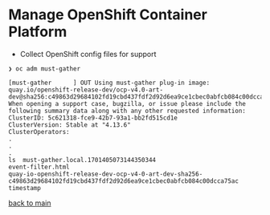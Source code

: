 # Manage OpenShift Container Platform
- Collect OpenShift config files for support  

```
❯ oc adm must-gather 

[must-gather      ] OUT Using must-gather plug-in image: quay.io/openshift-release-dev/ocp-v4.0-art-dev@sha256:c49863d29684102fd19cbd437fdf2d92d6ea9ce1cbec0abfcb084c00dcca75ac
When opening a support case, bugzilla, or issue please include the following summary data along with any other requested information:
ClusterID: 5c621318-fce9-42b7-93a1-bb2fd515cd1e
ClusterVersion: Stable at "4.13.6"
ClusterOperators:
.
.
.
ls  must-gather.local.1701405073144350344 
event-filter.html
quay-io-openshift-release-dev-ocp-v4-0-art-dev-sha256-c49863d29684102fd19cbd437fdf2d92d6ea9ce1cbec0abfcb084c00dcca75ac
timestamp
```

  
  
  [back to main](./README.md) 